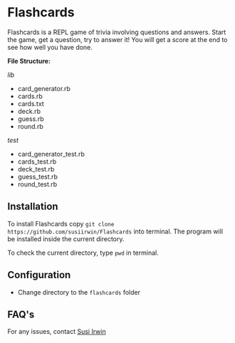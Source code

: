 # **Flashcards**
Flashcards is a REPL game of trivia involving questions and answers. Start the game, get a question, try to answer it! You will get a score at the end to see how well you have done.

**File Structure:**

*lib*
  - card_generator.rb
  - cards.rb
  - cards.txt
  - deck.rb
  - guess.rb
  - round.rb

*test*
  - card_generator_test.rb
  - cards_test.rb
  - deck_test.rb
  - guess_test.rb
  - round_test.rb

## **Installation**
To install Flashcards copy `git clone https://github.com/susiirwin/Flashcards` into terminal. The program will be installed inside the current directory.

To check the current directory, type `pwd` in terminal.

## **Configuration**
* Change directory to the `flashcards` folder

## **FAQ's**
For any issues, contact [Susi Irwin](https://github.com/susiirwin)
